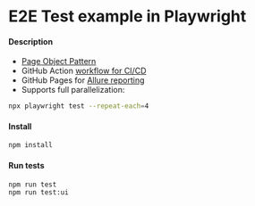 # E2E Test example in Playwright


#### Description
- [Page Object Pattern](https://playwright.dev/docs/pom)
- GitHub Action [workflow for CI/CD](.github/workflows/run-tests.yml)
- GitHub Pages for [Allure reporting](https://todx0.github.io/playwright-demo)
- Supports full parallelization:
```bash
npx playwright test --repeat-each=4 
```
#### Install
```bash
npm install
```

#### Run tests
```bash
npm run test
npm run test:ui
```